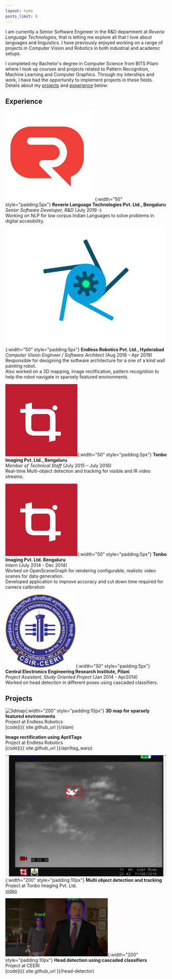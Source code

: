 ```yaml
---
layout: home
posts_limit: 0
---
```


I am currently a Senior Software Engineer in the R&D department at *Reverie Language Technologies*, that is letting me explore all that I love about languages and linguistics. I have previously enjoyed working on a range of projects in Computer Vision and Robotics in both industrial and academic setups. 

I completed my Bachelor's degree in Computer Science from BITS Pilani where I took up courses and projects related to Pattern Recognition, Machine Learning and Computer Graphics. Through my interships and work, I have had the opportunity to implement projects in these fields. Details about my [projects](#projects) and [experience](#experience) below.

## Experience

![revlogo](assets/img/revico.jpeg){:width="50" style="padding:5px"} **Reverie Language Technologies Pvt. Ltd., Bengaluru**  
*Senior Software Developer, R&D* (July 2019 -)  
Working on NLP for low corpus Indian Languages to solve problems in digital accesibility.  

![erlogo](assets/img/er_logo.png){:width="50" style="padding:5px"} **Endless Robotics Pvt. Ltd., Hyderabad**   
*Computer Vision Engineer / Software Architect* (Aug 2016 – Apr 2019)   
Responsible for desigining the software architecture for a one of a kind wall painting robot.   
Also worked on a 3D mapping, image rectification, pattern recognition to help the robot navigate
in sparsely featured environments.  

![tonbologo](assets/img/tonbo.png){:width="50" style="padding:5px"} **Tonbo Imaging Pvt. Ltd., Bengaluru**   
*Member of Technical Staff* (July 2015 – July 2016)  
Real-time Multi-object detection and tracking for visible and IR video streams.

![tonbologo](assets/img/tonbo.png){:width="50" style="padding:5px"} **Tonbo Imaging Pvt. Ltd. Bengaluru**  
*Intern* (July 2014 - Dec 2014)   
Worked on OpenSceneGraph for rendering configurable, realistic video scenes for data generation.  
Developed application to improve accuracy and cut down time required for camera calibration

![ceerilogo](assets/img/ceeri.png){:width="50" style="padding:5px"} **Central Electronics Engineering Research Institute, Pilani**  
*Project Assistant, Study Oriented Project* (Jan 2014 - Apr2014)  
Worked on head detection in different poses using cascaded classifiers.

## Projects
![3dmap](assets/img/map.gif){:width="200" style="padding:10px"} **3D map for sparsely featured environments**  
Project at Endless Robotics    
[code]({{ site.github_url }}/slam)  
  
**Image rectification using AprilTags**  
Project at Endless Robotics  
[code]({{ site.github_url }}/apriltag_warp)  

![VIP-ST](assets/img/tonbo1.png){:width="200" style="padding:10px"}
**Multi object detection and tracking**  
Project at Tonbo Imaging Pvt. Ltd.  
[video](https://www.youtube.com/watch?list=PLSstQfZmdaXExyIMN6VM_w0KRleB8weVS&v=Ih7xU9-zGDE)
  
![haar-gif](assets/img/haar.gif){:width="200" style="padding:10px"}
**Head detection using cascaded classifiers**  
Project at CEERI   
[code]({{ site.github_url }}/head-detector)  
  
